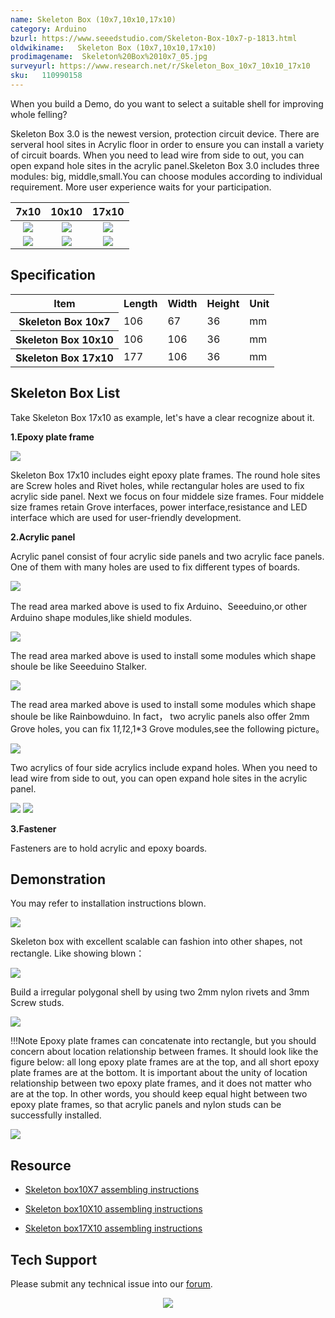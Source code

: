 ```yaml
---
name: Skeleton Box (10x7,10x10,17x10)
category: Arduino
bzurl: https://www.seeedstudio.com/Skeleton-Box-10x7-p-1813.html
oldwikiname:   Skeleton Box (10x7,10x10,17x10)
prodimagename:  Skeleton%20Box%2010x7_05.jpg
surveyurl: https://www.research.net/r/Skeleton_Box_10x7_10x10_17x10
sku:   110990158
---
```


When you build a Demo, do you want to select a suitable shell for improving  whole felling?

Skeleton Box 3.0 is the newest version, protection circuit device.  There are serveral hool sites in Acrylic floor in order to ensure you can install a variety of circuit boards. When you need to lead wire from side to out, you can open expand hole sites in the acrylic panel.Skeleton Box 3.0 includes three modules: big, middle,small.You can choose modules according to individual requirement. More user experience waits for your participation.

|7x10|10x10|17x10|
|:---:|:---:|:---:|
|![](https://github.com/SeeedDocument/Skeleton_Box_10x7_10x10_17x10/raw/master/img/Skeleton%20Box%2010x7_05.jpg)|![](https://github.com/SeeedDocument/Skeleton_Box_10x7_10x10_17x10/raw/master/img/Skeleton%20Box%2010x%2010.jpg)|![](https://github.com/SeeedDocument/Skeleton_Box_10x7_10x10_17x10/raw/master/img/Skeleton%20Box%2017x10.jpg)|
|[![](https://github.com/SeeedDocument/Seeed-WiKi/raw/master/docs/images/300px-Get_One_Now_Banner-ragular.png)](https://www.seeedstudio.com/Skeleton-Box-10x7-p-1813.html)|[![](https://github.com/SeeedDocument/Seeed-WiKi/raw/master/docs/images/300px-Get_One_Now_Banner-ragular.png)](https://www.seeedstudio.com/Skeleton-Box-10x10-p-1814.html)|[![](https://github.com/SeeedDocument/Seeed-WiKi/raw/master/docs/images/300px-Get_One_Now_Banner-ragular.png)](https://www.seeedstudio.com/Skeleton-Box-17x10-p-1815.html)|

##  Specification

<table  cellspacing="0" width="50%">
<tr>
<th scope="col"> Item
</th>
<th scope="col"> Length
</th>
<th scope="col"> Width
</th>
<th scope="col"> Height
</th>
<th scope="col"> Unit
</th></tr>
<tr>
<th scope="row"> Skeleton Box 10x7
</th>
<td> 106
</td>
<td> 67
</td>
<td> 36
</td>
<td> mm
</td></tr>
<tr>
<th scope="row"> Skeleton Box 10x10
</th>
<td> 106
</td>
<td> 106
</td>
<td> 36
</td>
<td> mm
</td></tr>
<tr>
<th scope="row"> Skeleton Box 17x10
</th>
<td> 177
</td>
<td> 106
</td>
<td> 36
</td>
<td> mm
</td></tr></table>

##  Skeleton Box List

Take Skeleton Box 17x10 as example, let's have a clear recognize about it.

**1.Epoxy plate frame**

![](https://github.com/SeeedDocument/Skeleton_Box_10x7_10x10_17x10/raw/master/img/环氧板.JPG)

Skeleton Box 17x10 includes eight epoxy plate frames. The round hole sites are Screw holes and Rivet holes, while rectangular holes
are used to fix acrylic side panel. Next we focus on four middele size frames.
Four middele size frames retain Grove interfaces, power interface,resistance and LED interface which are used for user-friendly development.

**2.Acrylic panel**

Acrylic panel consist of four acrylic side panels and two acrylic face panels. One of them with many holes are used to fix different types of boards.

![](https://github.com/SeeedDocument/Skeleton_Box_10x7_10x10_17x10/raw/master/img/亚格力底板2.png)

The read area marked above is used to fix Arduino、Seeeduino,or other Arduino shape modules,like shield modules.

![](https://github.com/SeeedDocument/Skeleton_Box_10x7_10x10_17x10/raw/master/img/亚格力底板1.png)

The read area marked above is used to install some modules which shape shoule be like Seeeduino Stalker.

![](https://github.com/SeeedDocument/Skeleton_Box_10x7_10x10_17x10/raw/master/img/Skeleton12.png)

The read area marked above is used to install some modules which shape shoule be like Rainbowduino.
In fact， two acrylic panels also offer 2mm Grove holes, you can fix 1*1,1*2,1*3 Grove modules,see the following picture。

![](https://github.com/SeeedDocument/Skeleton_Box_10x7_10x10_17x10/raw/master/img/Skeleton123.png)

Two acrylics of four side acrylics include expand holes. When you need to lead wire from side to out, you can open expand hole sites in the acrylic panel.

![](https://github.com/SeeedDocument/Skeleton_Box_10x7_10x10_17x10/raw/master/img/Expand_holes.png)
![](https://github.com/SeeedDocument/Skeleton_Box_10x7_10x10_17x10/raw/master/img/Expand_holes2.png)

**3.Fastener**

Fasteners are to hold acrylic and epoxy boards.

##  Demonstration

You may refer to installation instructions blown.

![](https://github.com/SeeedDocument/Skeleton_Box_10x7_10x10_17x10/raw/master/img/组装步骤.png)

Skeleton box with excellent scalable can fashion into other shapes, not rectangle. Like showing blown：

![](https://github.com/SeeedDocument/Skeleton_Box_10x7_10x10_17x10/raw/master/img/外壳搭建2.JPG)

Build a irregular polygonal shell by using two 2mm nylon rivets and 3mm Screw studs.

![](https://github.com/SeeedDocument/Skeleton_Box_10x7_10x10_17x10/raw/master/img/外壳搭建1.jpg)

!!!Note
    Epoxy plate frames can concatenate into rectangle,  but you should concern about location relationship between frames. It should look like the figure below: all long epoxy plate frames are at the top, and all short epoxy plate frames are at the bottom. It is important about the unity of location  relationship between two epoxy plate frames, and it does not matter who are at the top. In other words, you should keep equal hight between two epoxy plate frames, so that acrylic panels and nylon studs can be successfully installed. 

![](https://github.com/SeeedDocument/Skeleton_Box_10x7_10x10_17x10/raw/master/img/环氧板位置关系.JPG)

##  Resource

*   [Skeleton box10X7 assembling instructions](https://github.com/SeeedDocument/Skeleton_Box_10x7_10x10_17x10/raw/master/res/Skeleton_box_10X7_组装说明书.pdf)

*   [Skeleton box10X10 assembling instructions](https://github.com/SeeedDocument/Skeleton_Box_10x7_10x10_17x10/raw/master/res/Skeleton_box_10X10_组装说明书.pdf)

*   [Skeleton box17X10 assembling instructions](https://github.com/SeeedDocument/Skeleton_Box_10x7_10x10_17x10/raw/master/res/Skeleton_box_17X10_组装说明书.pdf)

## Tech Support
Please submit any technical issue into our [forum](http://forum.seeedstudio.com/). <br /><p style="text-align:center"><a href="https://www.seeedstudio.com/act-4.html?utm_source=wiki&utm_medium=wikibanner&utm_campaign=newproducts" target="_blank"><img src="https://github.com/SeeedDocument/Wiki_Banner/raw/master/new_product.jpg" /></a></p>